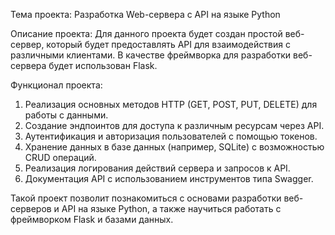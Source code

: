 Тема проекта: Разработка Web-сервера с API на языке Python

Описание проекта:
Для данного проекта будет создан простой веб-сервер, который будет предоставлять API для взаимодействия с различными клиентами. В качестве фреймворка для разработки веб-сервера будет использован Flask.

Функционал проекта:
1. Реализация основных методов HTTP (GET, POST, PUT, DELETE) для работы с данными.
2. Создание эндпоинтов для доступа к различным ресурсам через API.
3. Аутентификация и авторизация пользователей с помощью токенов.
4. Хранение данных в базе данных (например, SQLite) с возможностью CRUD операций.
5. Реализация логирования действий сервера и запросов к API.
6. Документация API с использованием инструментов типа Swagger.

Такой проект позволит познакомиться с основами разработки веб-серверов и API на языке Python, а также научиться работать с фреймворком Flask и базами данных.
